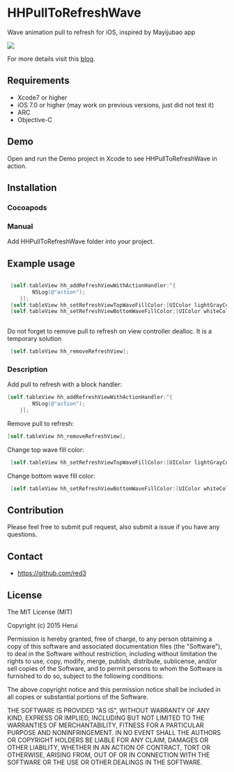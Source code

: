 # HHPullToRefreshWave
Wave animation pull to refresh for iOS, inspired by Mayijubao app 

![](https://raw.githubusercontent.com/red3/HHPullToRefreshWave/master/HHPullToRefreshWavePreview1.gif)

For more details visit this [blog](http://blog.coderhr.com/2015/12/10/waveview-with-cadisplaylink/).

## Requirements

* Xcode7 or higher
* iOS 7.0 or higher (may work on previous versions, just did not test it)
* ARC
* Objective-C

## Demo
Open and run the Demo project in Xcode to see HHPullToRefreshWave in action.

## Installation

### Cocoapods

### Manual

Add HHPullToRefreshWave folder into your project.

## Example usage

``` objective-c

 [self.tableView hh_addRefreshViewWithActionHandler:^{
        NSLog(@"action");
    }];
 [self.tableView hh_setRefreshViewTopWaveFillColor:[UIColor lightGrayColor]];
 [self.tableView hh_setRefreshViewBottomWaveFillColor:[UIColor whiteColor]];
    
```
Do not forget to remove pull to refresh on view controller dealloc. It is a temporary solution

``` objective-c
 [self.tableView hh_removeRefreshView];
```
### Description

Add pull to refresh with a block handler:

``` objective-c
[self.tableView hh_addRefreshViewWithActionHandler:^{
        NSLog(@"action");
    }];
```
Remove pull to refresh:

``` objective-c
[self.tableView hh_removeRefreshView];
```
Change top wave fill color:

``` objective-c
 [self.tableView hh_setRefreshViewTopWaveFillColor:[UIColor lightGrayColor]];
```

Change bottom wave fill color:

``` objective-c
 [self.tableView hh_setRefreshViewBottomWaveFillColor:[UIColor whiteColor]];
```

## Contribution 

Please feel free to submit pull request, also submit a issue if you have any questions.

## Contact 

- https://github.com/red3

## License
The MIT License (MIT)

Copyright (c) 2015 Herui

Permission is hereby granted, free of charge, to any person obtaining a copy
of this software and associated documentation files (the "Software"), to deal
in the Software without restriction, including without limitation the rights
to use, copy, modify, merge, publish, distribute, sublicense, and/or sell
copies of the Software, and to permit persons to whom the Software is
furnished to do so, subject to the following conditions:

The above copyright notice and this permission notice shall be included in all
copies or substantial portions of the Software.

THE SOFTWARE IS PROVIDED "AS IS", WITHOUT WARRANTY OF ANY KIND, EXPRESS OR
IMPLIED, INCLUDING BUT NOT LIMITED TO THE WARRANTIES OF MERCHANTABILITY,
FITNESS FOR A PARTICULAR PURPOSE AND NONINFRINGEMENT. IN NO EVENT SHALL THE
AUTHORS OR COPYRIGHT HOLDERS BE LIABLE FOR ANY CLAIM, DAMAGES OR OTHER
LIABILITY, WHETHER IN AN ACTION OF CONTRACT, TORT OR OTHERWISE, ARISING FROM,
OUT OF OR IN CONNECTION WITH THE SOFTWARE OR THE USE OR OTHER DEALINGS IN THE
SOFTWARE.


 

